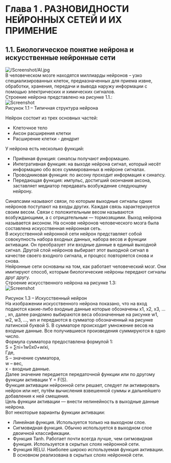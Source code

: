 # **Глава 1 . РАЗНОВИДНОСТИ НЕЙРОННЫХ СЕТЕЙ И ИХ ПРИМЕНИЕ**  

## **1.1.	Биологическое понятие нейрона и искусственные нейронные сети**  

![/Screenshot/AI.jpg](../main/Screenshot/AI.jpg)  
В человеческом мозге находятся миллиарды нейронов – узко специализированных клеток, предназначенных для приема извне, обработки, хранения, передачи и вывода наружу информации с помощью электрических и химических сигналов.  
Строение нейрона представлено на рисунке 1.1.:  
![Screenshot](../main/Screenshot/Структура_биологического_нейрона.png)  
Рисунок 1.1 – Типичная структура нейрона


Нейрон состоит из трех основных частей:
- Клеточное тело
- Аксон расширения клетки
- Расширение клетки - дендрит
   
У нейрона есть несколько функций:
  
*	Приёмная функция: синапсы получают информацию.  
*	Интегративная функция: на выходе нейрона сигнал, который несёт информацию обо всех суммированных в нейроне сигналах.   
*	Проводниковая функция: по аксону проходит информация к синапсу.   
*	Передающая функция: импульс, достигший окончания аксона, заставляет медиатор передавать возбуждение следующему нейрону.
  
Синапсами называют связи, по которым выходные сигналы одних нейронов поступают на входы других. Каждая связь характеризуется своим весом. Связи с положительным весом называются возбуждающими, а с отрицательным — тормозящими. Выход нейрона называется аксоном. На основе нейронов человеческого мозга была составлена искусственная нейронная сеть.  
В искусственной нейронной сети нейрон представляет собой совокупность набора входных данных, набора весов и функции активации. Он преобразует эти входные данные в единый выходной сигнал. Другой слой нейронов выбирает этот выходной сигнал в качестве своего входного сигнала, и процесс повторяется снова и снова.  
Нейронные сети основаны на том, как работает человеческий мозг. Они имитируют способ, которым биологические нейроны передают сигналы друг другу.  
Строение искусственного нейрона на рисунке 1.3:  
![Screenshot](../main/Screenshot/Структура%20персептрона.png)  
 
Рисунок 1.3 – Искусственный нейрон  
На изображении искусственного нейрона показано, что на вход подаются какие-либо входные данные которые обозначены x1, x2, x3,  … , xn, далее рандомно выбираются  веса обозначенные  на рисунке w1, w2, w3, …, wn и передаются в сумматор обозначенный на рисунке латинской буквой S. В сумматоре происходит умножение весов на входные данные. Все получившиеся произведения суммируются в одно число.  
Формула сумматора предоставлена формулой 1:  
S = ∑ni=1w0*x0+wi*xi,  
Где,  
S – значение сумматора,  
w – вес,  
x - входные данные.  
Далее значение передается передаточной функции или по другому функции активации  Y = F(S).  
Функция активации нейронной сети решает, следует ли активировать нейрон или нет, путём вычисления взвешенной суммы и дальнейшего добавления к ней смещения.  
Цель функции активации — внести нелинейность в выходные данные нейрона.  
Вот некоторые варианты функции активации:  
* Линейная функция. Используется только на выходном слое.
* Сигмовидная функция. Обычно используется в выходном слое двоичной классификации.
* Функция Tanh. Работает почти всегда лучше, чем сигмовидная функция. Используется в скрытых слоях нейронной сети.
* Функция RELU. Наиболее широко используемая функция активации. В основном реализована в скрытых слоях нейронной сети.
